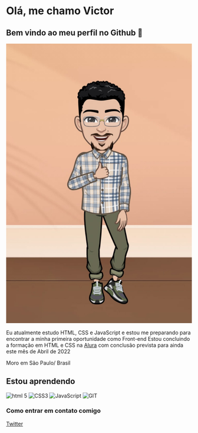 
# Olá, me chamo Victor

## Bem vindo ao meu perfil no Github &#128075;

![avatar](./assets/img/jpg/IMG_1597.JPG 'avatar')

Eu atualmente estudo HTML, CSS e JavaScript e estou me preparando para encontrar a minha primeira oportunidade como Front-end
Estou concluindo a formação em HTML e CSS na [Alura](https://www.alura.com.br/formacao-html-e-css) com conclusão prevista para ainda este mês de Abril de 2022

Moro em São Paulo/ Brasil

## Estou aprendendo

![html 5](https://cdn.jsdelivr.net/gh/devicons/devicon/icons/html5/html5-plain-wordmark.svg 'html 5') ![CSS3](https://cdn.jsdelivr.net/gh/devicons/devicon/icons/css3/css3-plain-wordmark.svg) ![JavaScript](https://cdn.jsdelivr.net/gh/devicons/devicon/icons/javascript/javascript-plain.svg) ![GIT](https://cdn.jsdelivr.net/gh/devicons/devicon/icons/git/git-plain-wordmark.svg)

### Como entrar em contato comigo

[Twitter](https://twitter.com/intent/tweet?screen_name=victormdsts&ref_src=twsrc%5Etfw)
